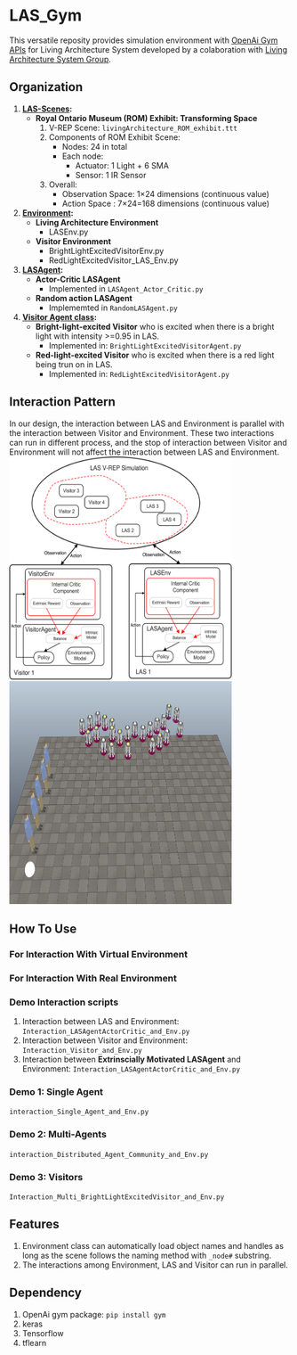 # LAS_Gym
This versatile reposity provides simulation environment with [OpenAi Gym APIs](https://gym.openai.com/docs/) for Living Architecture System developed by a colaboration with [Living Architecture System Group](http://livingarchitecturesystems.com).

## Organization
1. **[LAS-Scenes](https://github.com/UWaterloo-ASL/LAS_Gym/tree/ROM_Agent_Community_LM/LAS-Scenes):**
   * **Royal Ontario Museum (ROM) Exhibit: Transforming Space**
      1. V-REP Scene: `livingArchitecture_ROM_exhibit.ttt`
      2. Components of ROM Exhibit Scene:
         * Nodes: 24 in total
         * Each node:
            * Actuator: 1 Light + 6 SMA
            * Sensor: 1 IR Sensor
      3. Overall:
         * Observation Space: 1×24 dimensions (continuous value)
         * Action Space : 7×24=168 dimensions (continuous value)
2. **[Environment](https://github.com/UWaterloo-ASL/LAS_Gym/tree/ROM_Agent_Community_LM/Environment):**
   * **Living Architecture Environment**
      * LASEnv.py
   * **Visitor Environment**
      * BrightLightExcitedVisitorEnv.py
      * RedLightExcitedVisitor_LAS_Env.py
3. **[LASAgent](https://github.com/UWaterloo-ASL/LAS_Gym/tree/ROM_Agent_Community_LM/LASAgent):**
   * **Actor-Critic LASAgent**
      * Implemented in `LASAgent_Actor_Critic.py`
   * **Random action LASAgent**
      * Implememted in `RandomLASAgent.py`
4. **[Visitor Agent class](https://github.com/UWaterloo-ASL/LAS_Gym/tree/ROM_Agent_Community_LM/VisitorAgent):** 
      * **Bright-light-excited Visitor** who is excited when there is a bright light with intensity >=0.95 in LAS.
         * Implemented in: `BrightLightExcitedVisitorAgent.py`
      * **Red-light-excited Visitor** who is excited when there is a red light being trun on in LAS.
         * Implemented in: `RedLightExcitedVisitorAgent.py`
## Interaction Pattern
In our design, the interaction between LAS and Environment is parallel with the interaction between Visitor and Environment. These two interactions can run in different process, and the stop of interaction between Visitor and Environment will not affect the interaction between LAS and Environment.
<img src="https://github.com/UWaterloo-ASL/LAS_Gym/blob/master/InitialDesignIdeas/DesignFigures/WholePacture_Distributed_IntrinsicMotivation.png" width="400" height="400" />       <img src="https://github.com/UWaterloo-ASL/LAS_Gym/blob/master/InitialDesignIdeas/DesignFigures/ROM_Simulation_Scene.png" width="400" height="400" /> 

## How To Use
### For Interaction With Virtual Environment

### For Interaction With Real Environment

### Demo Interaction scripts
   1. Interaction between LAS and Environment: `Interaction_LASAgentActorCritic_and_Env.py`
   2. Interaction between Visitor and Environment: `Interaction_Visitor_and_Env.py`
   3. Interaction between **Extrinscially Motivated LASAgent** and Environment: `Interaction_LASAgentActorCritic_and_Env.py`
### Demo 1: Single Agent
   `interaction_Single_Agent_and_Env.py`
### Demo 2: Multi-Agents
   `interaction_Distributed_Agent_Community_and_Env.py`
### Demo 3: Visitors
   `Interaction_Multi_BrightLightExcitedVisitor_and_Env.py`

## Features
  1. Environment class can automatically load object names and handles as long as the scene follows the naming method with `_node#` substring.
  2. The interactions among Environment, LAS and Visitor can run in parallel.

## Dependency
   1. OpenAi gym package: `pip install gym`
   2. keras
   3. Tensorflow
   4. tflearn
